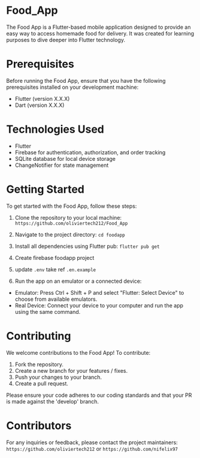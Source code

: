# Food_App

The Food App is a Flutter-based mobile application designed to provide an easy way to access homemade food for delivery. It was created for learning purposes to dive deeper into Flutter technology.

# Prerequisites

Before running the Food App, ensure that you have the following prerequisites installed on your development machine:

- Flutter (version X.X.X)
- Dart (version X.X.X)

# Technologies Used

- Flutter
- Firebase for authentication, authorization, and order tracking
- SQLite database for local device storage
- ChangeNotifier for state management

# Getting Started

To get started with the Food App, follow these steps:

1. Clone the repository to your local machine:
   `https://github.com/oliviertech212/Food_App`

2. Navigate to the project directory:
   `cd foodapp`
3. Install all dependencies using Flutter pub:
   `flutter pub get`
4. Create firebase foodapp project
5. update `.env` take ref `.en.example`
6. Run the app on an emulator or a connected device:

- Emulator: Press Ctrl + Shift + P and select "Flutter: Select Device" to choose from available emulators.
- Real Device: Connect your device to your computer and run the app using the same command.

# Contributing

We welcome contributions to the Food App! To contribute:

1. Fork the repository.
2. Create a new branch for your features / fixes.
3. Push your changes to your branch.
4. Create a pull request.

Please ensure your code adheres to our coding standards and that your PR is made against the 'develop' branch.

# Contributors

For any inquiries or feedback, please contact the project maintainers:
`https://github.com/oliviertech212` or `https://github.com/nifelix97`
